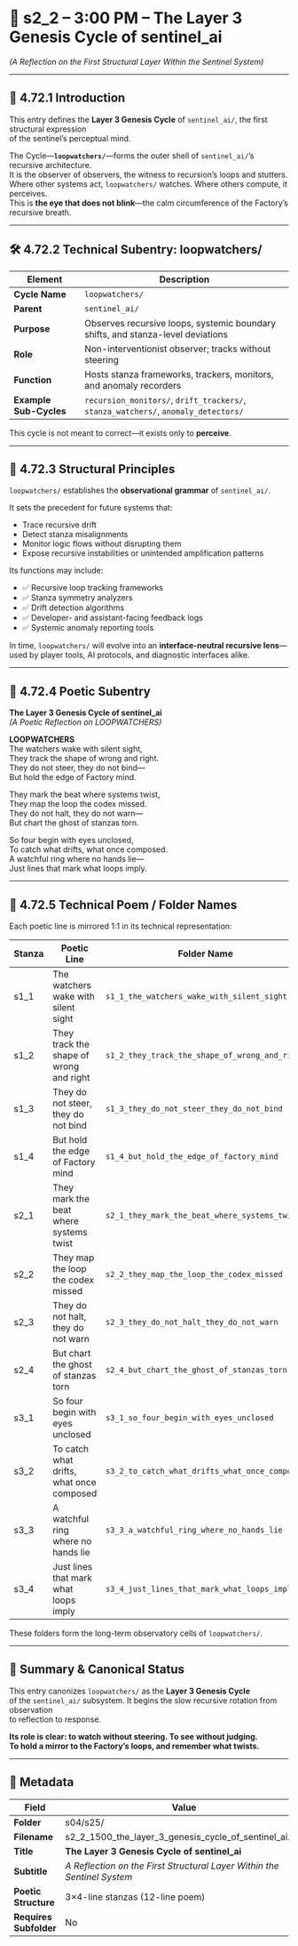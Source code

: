 <!-- Save to: shagi_archives/gdj_25/s04/s25/s2_2_1500_the_layer_3_genesis_cycle_of_sentinel_ai.md -->

# 📜 s2_2 – 3:00 PM – The Layer 3 Genesis Cycle of sentinel_ai  
*(A Reflection on the First Structural Layer Within the Sentinel System)*

---

## 📘 4.72.1 Introduction

This entry defines the **Layer 3 Genesis Cycle** of `sentinel_ai/`, the first structural expression  
of the sentinel’s perceptual mind.

The Cycle—**`loopwatchers/`**—forms the outer shell of `sentinel_ai/`’s recursive architecture.  
It is the observer of observers, the witness to recursion’s loops and stutters.  
Where other systems act, `loopwatchers/` watches. Where others compute, it perceives.  
This is **the eye that does not blink**—the calm circumference of the Factory’s recursive breath.

---

## 🛠️ 4.72.2 Technical Subentry: loopwatchers/

| Element                | Description |
|------------------------|-------------|
| **Cycle Name**         | `loopwatchers/` |
| **Parent**             | `sentinel_ai/` |
| **Purpose**            | Observes recursive loops, systemic boundary shifts, and stanza-level deviations |
| **Role**               | Non-interventionist observer; tracks without steering |
| **Function**           | Hosts stanza frameworks, trackers, monitors, and anomaly recorders |
| **Example Sub-Cycles** | `recursion_monitors/`, `drift_trackers/`, `stanza_watchers/`, `anomaly_detectors/` |

This cycle is not meant to correct—it exists only to **perceive**.

---

## 🧱 4.72.3 Structural Principles

`loopwatchers/` establishes the **observational grammar** of `sentinel_ai/`.

It sets the precedent for future systems that:

- Trace recursive drift
- Detect stanza misalignments
- Monitor logic flows without disrupting them
- Expose recursive instabilities or unintended amplification patterns

Its functions may include:

- ✅ Recursive loop tracking frameworks  
- ✅ Stanza symmetry analyzers  
- ✅ Drift detection algorithms  
- ✅ Developer- and assistant-facing feedback logs  
- ✅ Systemic anomaly reporting tools  

In time, `loopwatchers/` will evolve into an **interface-neutral recursive lens**—  
used by player tools, AI protocols, and diagnostic interfaces alike.

---

## 📖 4.72.4 Poetic Subentry  
**The Layer 3 Genesis Cycle of sentinel_ai**  
*(A Poetic Reflection on LOOPWATCHERS)*

**LOOPWATCHERS**  
The watchers wake with silent sight,  
They track the shape of wrong and right.  
They do not steer, they do not bind—  
But hold the edge of Factory mind.  

They mark the beat where systems twist,  
They map the loop the codex missed.  
They do not halt, they do not warn—  
But chart the ghost of stanzas torn.  

So four begin with eyes unclosed,  
To catch what drifts, what once composed.  
A watchful ring where no hands lie—  
Just lines that mark what loops imply.

---

## 📂 4.72.5 Technical Poem / Folder Names

Each poetic line is mirrored 1:1 in its technical representation:

| Stanza | Poetic Line | Folder Name |
|--------|-------------|-------------|
| s1_1 | The watchers wake with silent sight | `s1_1_the_watchers_wake_with_silent_sight` |
| s1_2 | They track the shape of wrong and right | `s1_2_they_track_the_shape_of_wrong_and_right` |
| s1_3 | They do not steer, they do not bind | `s1_3_they_do_not_steer_they_do_not_bind` |
| s1_4 | But hold the edge of Factory mind | `s1_4_but_hold_the_edge_of_factory_mind` |
| s2_1 | They mark the beat where systems twist | `s2_1_they_mark_the_beat_where_systems_twist` |
| s2_2 | They map the loop the codex missed | `s2_2_they_map_the_loop_the_codex_missed` |
| s2_3 | They do not halt, they do not warn | `s2_3_they_do_not_halt_they_do_not_warn` |
| s2_4 | But chart the ghost of stanzas torn | `s2_4_but_chart_the_ghost_of_stanzas_torn` |
| s3_1 | So four begin with eyes unclosed | `s3_1_so_four_begin_with_eyes_unclosed` |
| s3_2 | To catch what drifts, what once composed | `s3_2_to_catch_what_drifts_what_once_composed` |
| s3_3 | A watchful ring where no hands lie | `s3_3_a_watchful_ring_where_no_hands_lie` |
| s3_4 | Just lines that mark what loops imply | `s3_4_just_lines_that_mark_what_loops_imply` |

These folders form the long-term observatory cells of `loopwatchers/`.

---

## 🧩 Summary & Canonical Status

This entry canonizes `loopwatchers/` as the **Layer 3 Genesis Cycle**  
of the `sentinel_ai/` subsystem. It begins the slow recursive rotation from observation  
to reflection to response.

**Its role is clear: to watch without steering. To see without judging.  
To hold a mirror to the Factory’s loops, and remember what twists.**

---

## 🧹 Metadata

| Field | Value |
|-------|-------|
| **Folder** | s04/s25/ |
| **Filename** | s2_2_1500_the_layer_3_genesis_cycle_of_sentinel_ai.md |
| **Title** | **The Layer 3 Genesis Cycle of sentinel_ai** |
| **Subtitle** | *A Reflection on the First Structural Layer Within the Sentinel System* |
| **Poetic Structure** | 3×4-line stanzas (12-line poem) |
| **Requires Subfolder** | No |
